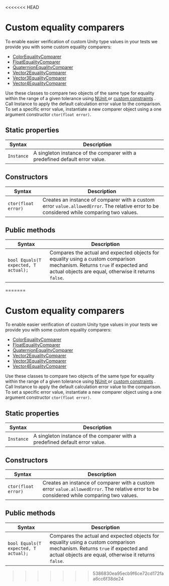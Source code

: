 <<<<<<< HEAD
# Custom equality comparers

To enable easier verification of custom Unity type values in your tests we provide you with some custom equality comparers:

* [ColorEqualityComparer](./reference-comparer-color.md)
* [FloatEqualityComparer](./reference-comparer-float.md)
* [QuaternionEqualityComparer](./reference-comparer-quaternion.md)
* [Vector2EqualityComparer](./reference-comparer-vector2.md)
* [Vector3EqualityComparer](./reference-comparer-vector3.md)
* [Vector4EqualityComparer](./reference-comparer-vector4.md)

Use these classes to compare two objects of the same type for equality within the range of a given tolerance using [NUnit ](https://github.com/nunit/docs/wiki/Constraints)or [custom constraints](./reference-custom-constraints.md) . Call Instance to apply the default calculation error value to the comparison. To set a specific error value, instantiate a new comparer object using a one argument constructor `ctor(float error)`.

## Static properties

| Syntax     | Description                                                  |
| ---------- | ------------------------------------------------------------ |
| `Instance` | A singleton instance of the comparer with a predefined default error value. |

## Constructors

| Syntax              | Description                                                  |
| ------------------- | ------------------------------------------------------------ |
| `ctor(float error)` | Creates an instance of comparer with a custom error `value.allowedError`. The relative error to be considered while comparing two values. |

## Public methods

| Syntax                               | Description                                                  |
| ------------------------------------ | ------------------------------------------------------------ |
| `bool Equals(T expected, T actual);` | Compares the actual and expected objects for equality using a custom comparison mechanism. Returns `true` if expected and actual objects are equal, otherwise it returns `false`. |

 
=======
# Custom equality comparers

To enable easier verification of custom Unity type values in your tests we provide you with some custom equality comparers:

* [ColorEqualityComparer](./reference-comparer-color.md)
* [FloatEqualityComparer](./reference-comparer-float.md)
* [QuaternionEqualityComparer](./reference-comparer-quaternion.md)
* [Vector2EqualityComparer](./reference-comparer-vector2.md)
* [Vector3EqualityComparer](./reference-comparer-vector3.md)
* [Vector4EqualityComparer](./reference-comparer-vector4.md)

Use these classes to compare two objects of the same type for equality within the range of a given tolerance using [NUnit ](https://github.com/nunit/docs/wiki/Constraints)or [custom constraints](./reference-custom-constraints.md) . Call Instance to apply the default calculation error value to the comparison. To set a specific error value, instantiate a new comparer object using a one argument constructor `ctor(float error)`.

## Static properties

| Syntax     | Description                                                  |
| ---------- | ------------------------------------------------------------ |
| `Instance` | A singleton instance of the comparer with a predefined default error value. |

## Constructors

| Syntax              | Description                                                  |
| ------------------- | ------------------------------------------------------------ |
| `ctor(float error)` | Creates an instance of comparer with a custom error `value.allowedError`. The relative error to be considered while comparing two values. |

## Public methods

| Syntax                               | Description                                                  |
| ------------------------------------ | ------------------------------------------------------------ |
| `bool Equals(T expected, T actual);` | Compares the actual and expected objects for equality using a custom comparison mechanism. Returns `true` if expected and actual objects are equal, otherwise it returns `false`. |

 
>>>>>>> 5386830ea95ecb9f6ce72cd172faa6cc6f38de24

